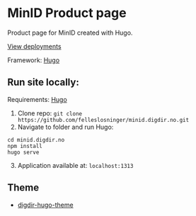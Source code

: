 # MinID Product page

Product page for MinID created with Hugo. 

[View deployments](https://github.com/felleslosninger/minid.digdir.no/deployments/activity_log?environment=github-pages)   

Framework: [Hugo](https://gohugo.io/) 

## Run site locally:

Requirements: [Hugo](https://gohugo.io/) 

1. Clone repo: `git clone https://github.com/felleslosninger/minid.digdir.no.git`
2. Navigate to folder and run Hugo:
```shell
cd minid.digdir.no
npm install
hugo serve
```
3. Application available at: `localhost:1313`

## Theme
- [digdir-hugo-theme](https://github.com/felleslosninger/digdir-hugo-theme)
